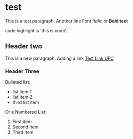 # test

This is a test paragraph. 
Another line
Font *Italic* or **Bold text**

code highlight is 'this is code'.

## Header two

This is a new paragraph.
Adding a link [Test Link UFC](http://ufcstats.com)


### Header Three

Bulleted list:

- list item 1
- list item 2
- third list item

Or a Numbered List:

1. First item
2. Second Item
3. Third Item

